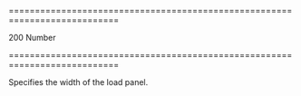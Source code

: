 <!--**
/*-------------------------------------------
    Auto-generated file. Do not modify.
-------------------------------------------

**-->
===========================================================================
<!--default-->200<!--/default-->
<!--type-->Number<!--/type-->
===========================================================================

<!--shortDescription-->
Specifies the width of the load panel.
<!--/shortDescription-->

<!--fullDescription-->

<!--/fullDescription-->